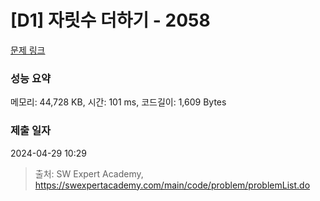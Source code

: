 # [D1] 자릿수 더하기 - 2058 

[문제 링크](https://swexpertacademy.com/main/code/problem/problemDetail.do?contestProbId=AV5QPRjqA10DFAUq) 

### 성능 요약

메모리: 44,728 KB, 시간: 101 ms, 코드길이: 1,609 Bytes

### 제출 일자

2024-04-29 10:29



> 출처: SW Expert Academy, https://swexpertacademy.com/main/code/problem/problemList.do